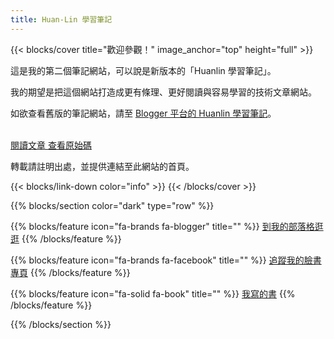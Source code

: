 ```yaml
---
title: Huan-Lin 學習筆記
---
```


{{< blocks/cover title="歡迎參觀！" image_anchor="top" height="full" >}}
<p class="lead mt-1">這是我的第二個筆記網站，可以說是新版本的「Huanlin 學習筆記」。</p>
我的期望是把這個網站打造成更有條理、更好閱讀與容易學習的技術文章網站。</p>
<p class="lead mt-1">如欲查看舊版的筆記網站，請至 <a href="https://huanlintalk.com">Blogger 平台的 Huanlin 學習筆記</a>。</p>
<br/> 
<a class="btn btn-lg btn-primary me-3 mb-4" href="/docs/">
  閱讀文章 <i class="fas fa-arrow-alt-circle-right ms-2"></i>
</a>
<a class="btn btn-lg btn-secondary me-3 mb-4" href="https://github.com/huanlin/devops-notes/">
  查看原始碼 <i class="fab fa-github ms-2 "></i>
</a>
<p class="lead mt-5">轉載請註明出處，並提供連結至此網站的首頁。</p>
{{< blocks/link-down color="info" >}}
{{< /blocks/cover >}}

{{% blocks/section color="dark" type="row" %}}

{{% blocks/feature icon="fa-brands fa-blogger" title="" %}}
[到我的部落格逛逛](https://www.huanlintalk.com/)
{{% /blocks/feature %}}

{{% blocks/feature icon="fa-brands fa-facebook" title="" %}}
[追蹤我的臉書專頁](https://www.facebook.com/huanlin.notes)
{{% /blocks/feature %}}

{{% blocks/feature icon="fa-solid fa-book" title="" %}}
[我寫的書](https://play.google.com/store/books/author?id=%E8%94%A1%E7%85%A5%E9%BA%9F)
{{% /blocks/feature %}}

{{% /blocks/section %}}
